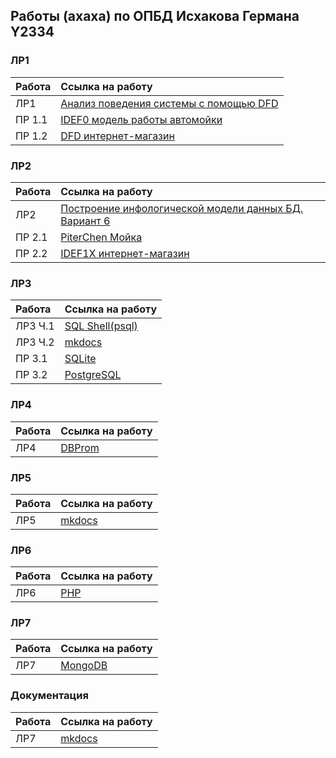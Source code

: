 ## Работы (ахаха) по ОПБД Исхакова Германа Y2334


### ЛР1

| Работа | Ссылка на работу                                             | 
|:-------|:-------------------------------------------------------------|
| ЛР1    | [Анализ поведения системы с помощью DFD](./Lab1/igt.pdf)     |
| ПР 1.1 | [IDEF0 модель работы автомойки](./Pr0_idef0/igt_idef0.png)   | 
| ПР 1.2 | [DFD интернет-магазин](./Pr1_dfd/top.pdf)                    | 


### ЛР2

| Работа | Ссылка на работу                                                                         | 
|:-------|:-----------------------------------------------------------------------------------------|
| ЛР2    | [Построение инфологической модели данных БД. Вариант 6](./lab2/lab2_IGT_2334_fixedAM.pdf)|
| ПР 2.1 | [PiterChen Мойка](./Pr2.1/lol.pdf)                                 | 
| ПР 2.2 | [IDEF1X интернет-магазин](./Pr2.2/final.pdf)                                     | 


### ЛР3

| Работа | Ссылка на работу                                        | 
|:-------|:--------------------------------------------------------|
| ЛР3 Ч.1| [SQL Shell(psql)](./lab3/lab3.sql)                      |
| ЛР3 Ч.2| [mkdocs](https://Pechenyice.github.io/ITMO_FSPO_DataBases_2020-2021/)            |
| ПР 3.1 | [SQLite](./Pr3.1(SQLite))                                | 
| ПР 3.2 | [PostgreSQL](./Pr3.1)                        | 


### ЛР4

| Работа | Ссылка на работу                                        | 
|:-------|:--------------------------------------------------------|
| ЛР4    | [DBProm](./lab4/Lab4.pdf)                               |

### ЛР5

| Работа | Ссылка на работу                                        | 
|:-------|:--------------------------------------------------------|
| ЛР5    | [mkdocs](https://pechenyice.github.io/ITMO_FSPO_DataBases_2020-2021/requests/)                               |

### ЛР6

| Работа | Ссылка на работу                                        | 
|:-------|:--------------------------------------------------------|
| ЛР6    | [PHP](https://github.com/Pechenyice/ITMO_FSPO_DataBases_2020-2021/tree/master/students/y2334/Iskhakov_German/lab6)                               |

### ЛР7

| Работа | Ссылка на работу                                        | 
|:-------|:--------------------------------------------------------|
| ЛР7    | [MongoDB](https://pechenyice.github.io/ITMO_FSPO_DataBases_2020-2021/mongo/)                               |

### Документация

| Работа | Ссылка на работу                                        | 
|:-------|:--------------------------------------------------------|
| ЛР7    | [mkdocs](https://pechenyice.github.io/ITMO_FSPO_DataBases_2020-2021/)                               |